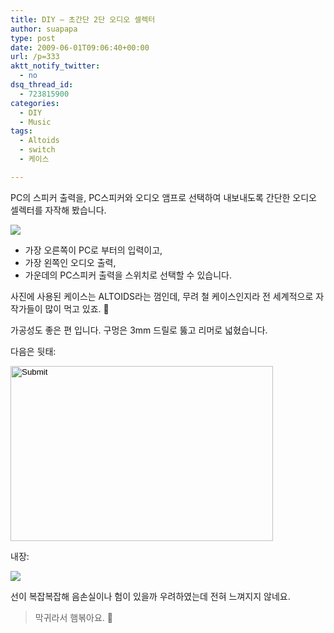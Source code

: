 ```yaml
---
title: DIY – 초간단 2단 오디오 셀렉터
author: suapapa
type: post
date: 2009-06-01T09:06:40+00:00
url: /p=333
aktt_notify_twitter:
  - no
dsq_thread_id:
  - 723815900
categories:
  - DIY
  - Music
tags:
  - Altoids
  - switch
  - 케이스

---
```

PC의 스피커 출력을, PC스피커와 오디오 앰프로 선택하여 내보내도록 간단한 오디오 셀렉터를 자작해 봤습니다.

![](https://asset.homin.dev/blog/image/AudioSwitch.webp)

  * 가장 오른쪽이 PC로 부터의 입력이고,
  * 가장 왼쪽인 오디오 출력,
  * 가운데의 PC스피커 출력을 스위치로 선택할 수 있습니다.

사진에 사용된 케이스는 ALTOIDS라는 껌인데, 무려 철 케이스인지라 전 세계적으로 자작가들이 많이 먹고 있죠. 🙂

가공성도 좋은 편 입니다. 구멍은 3mm 드릴로 뚫고 리머로 넓혔습니다.

다음은 뒷태:

<input height="280" width="420" type="image" src="https://asset.homin.dev/blog/image/AudioSwitch_back.webp" /> 

내장:

![](https://asset.homin.dev/blog/image/AudioSwitch_inside.webp)

선이 복잡복잡해 음손실이나 험이 있을까 우려하였는데 전혀 느껴지지 않네요.

> 막귀라서 햄볶아요. 🙂